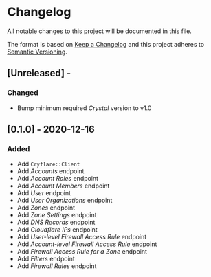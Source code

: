 # Changelog

All notable changes to this project will be documented in this file.

The format is based on [Keep a Changelog](http://keepachangelog.com/en/1.0.0/)
and this project adheres to [Semantic Versioning](http://semver.org/spec/v2.0.0.html).

## [Unreleased] - 

### Changed
- Bump minimum required *Crystal* version to v1.0

## [0.1.0] - 2020-12-16

### Added
- Add `Cryflare::Client`
- Add *Accounts* endpoint
- Add *Account Roles* endpoint
- Add *Account Members* endpoint
- Add *User* endpoint
- Add *User Organizations* endpoint
- Add *Zones* endpoint
- Add *Zone Settings* endpoint
- Add *DNS Records* endpoint
- Add *Cloudflare IPs* endpoint
- Add *User-level Firewall Access Rule* endpoint
- Add *Account-level Firewall Access Rule* endpoint
- Add *Firewall Access Rule for a Zone* endpoint
- Add *Filters* endpoint
- Add *Firewall Rules* endpoint

